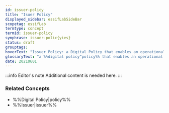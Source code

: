 ```yaml
---
id: issuer-policy
title: "Isuer Policy"
displayed_sidebar: essifLabSideBar
scopetag: essifLab
termtype: concept
termid: issuer-policy
symphrase: issuer-polic{yies}
status: draft
grouptags:
hoverText: "Issuer Policy: a Digital Policy that enables an operational Issuer component to function in accordance with the Objectives of its Principal."
glossaryText: "a %%digital policy^policy%% that enables an operational %%issuer^issuer%% component to function in accordance with the %%objectives^objective%% of its %%principal^principal%%."
date: 20210601
---
```


:::info Editor's note
Additional content is needed here.
:::

### Related Concepts
- %%Digital Policy|policy%%
- %%Issuer|issuer%%
